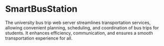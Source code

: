 # SmartBusStation
The university bus trip web server streamlines transportation services, allowing convenient planning, scheduling, and coordination of bus trips for students. It enhances efficiency, communication, and ensures a smooth transportation experience for all.
